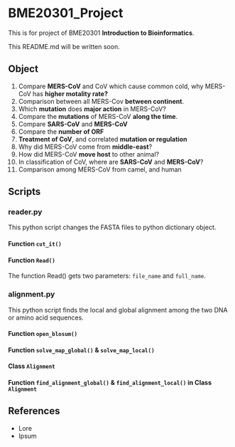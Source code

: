 # BME20301_Project

This is for project of BME20301 **Introduction to Bioinformatics**.

This README.md will be written soon.

## Object

1. Compare **MERS-CoV** and CoV which cause common cold, why MERS-CoV has **higher motality rate?**
2. Comparison between all MERS-Cov **between continent**.
3. Which **mutation** does **major action** in MERS-CoV? 
4. Compare the **mutations** of MERS-CoV **along the time**.
5. Compare **SARS-CoV** and **MERS-CoV**
6. Compare the **number of ORF**
7. **Treatment of CoV**, and correlated **mutation or regulation**
8. Why did MERS-CoV come from **middle-east**?
9. How did MERS-CoV **move host** to other animal?
10. In classification of CoV, where are **SARS-CoV** and **MERS-CoV**?
11. Comparison among MERS-CoV from camel, and human

## Scripts

### reader.py

This python script changes the FASTA files to python dictionary object. 

#### Function `cut_it()`

#### Function `Read()`

The function Read() gets two parameters: `file_name` and `full_name`. 

### alignment.py

This python script finds the local and global alignment among the two DNA or amino acid sequences. 

#### Function `open_blosum()`

#### Function `solve_map_global()` & `solve_map_local()`

#### Class `Alignment`

#### Function `find_alignment_global()` & `find_alignment_local()` in Class `Alignment`

## References

* Lore
* Ipsum